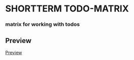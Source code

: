 
# SHORTTERM TODO-MATRIX
### matrix for working with todos

## Preview
[Preview](https://jaromaster.github.io/shortterm/ui/index.html)
